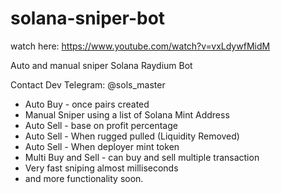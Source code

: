 # solana-sniper-bot

watch here: https://www.youtube.com/watch?v=vxLdywfMidM

Auto and manual sniper Solana Raydium Bot

Contact Dev Telegram: @sols_master

* Auto Buy - once pairs created
* Manual Sniper using a list of Solana Mint Address
* Auto Sell - base on profit percentage
* Auto Sell - When rugged pulled (Liquidity Removed)
* Auto Sell - When deployer mint token
* Multi Buy and Sell - can buy and sell multiple transaction
* Very fast sniping almost milliseconds
* and more functionality soon.
